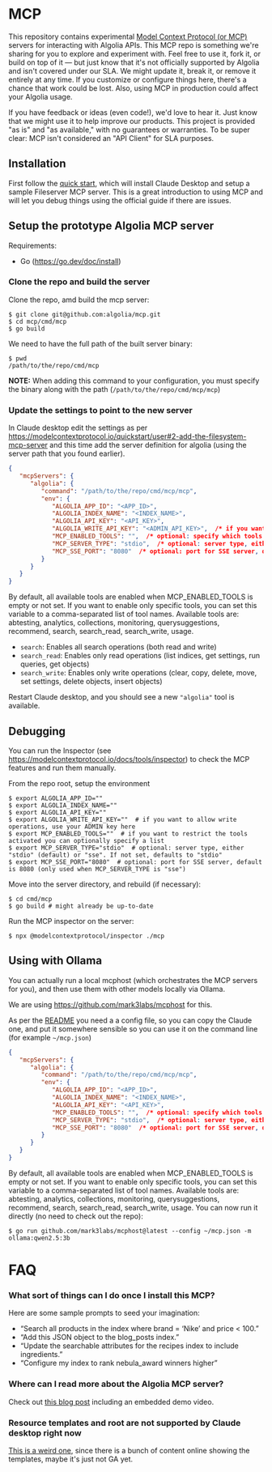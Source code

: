 # MCP

This repository contains experimental [Model Context Protocol (or MCP)](https://modelcontextprotocol.io/introduction) servers for interacting with Algolia APIs. This MCP repo is something we're sharing for you to explore and experiment with. Feel free to use it, fork it, or build on top of it — but just know that it's not officially supported by Algolia and isn't covered under our SLA. We might update it, break it, or remove it entirely at any time. If you customize or configure things here, there's a chance that work could be lost. Also, using MCP in production could affect your Algolia usage.

If you have feedback or ideas (even code!), we'd love to hear it. Just know that we might use it to help improve our products. This project is provided "as is" and "as available," with no guarantees or warranties. To be super clear: MCP isn't considered an "API Client" for SLA purposes.

## Installation

First follow the [quick start](https://modelcontextprotocol.io/quickstart/user), which will install Claude Desktop and setup a sample Fileserver MCP server.  This is a great introduction to using MCP and will let you debug things using the official guide if there are issues.

## Setup the prototype Algolia MCP server

Requirements:

* Go (https://go.dev/doc/install)

### Clone the repo and build the server

Clone the repo, amd build the mcp server:

```shell
$ git clone git@github.com:algolia/mcp.git
$ cd mcp/cmd/mcp
$ go build
```
We need to have the full path of the built server binary:
```shell
$ pwd
/path/to/the/repo/cmd/mcp
```

__NOTE:__  When adding this command to your configuration, you must specify the binary along with the path (`/path/to/the/repo/cmd/mcp/mcp`)

### Update the settings to point to the new server

In Claude desktop edit the settings as per https://modelcontextprotocol.io/quickstart/user#2-add-the-filesystem-mcp-server and this time add the server definition for algolia (using the server path that you found earlier).

```json
{
   "mcpServers": {
      "algolia": {
         "command": "/path/to/the/repo/cmd/mcp/mcp",
         "env": {
            "ALGOLIA_APP_ID": "<APP_ID>",
            "ALGOLIA_INDEX_NAME": "<INDEX_NAME>",
            "ALGOLIA_API_KEY": "<API_KEY>",
            "ALGOLIA_WRITE_API_KEY": "<ADMIN_API_KEY>",  /* if you want to allow write operations, use your ADMIN key here */
            "MCP_ENABLED_TOOLS": "",  /* optional: specify which tools to enable (e.g., "search,collections") */
            "MCP_SERVER_TYPE": "stdio",  /* optional: server type, either "stdio" (default) or "sse". If not set, defaults to "stdio" */
            "MCP_SSE_PORT": "8080"  /* optional: port for SSE server, default is 8080 (only used when MCP_SERVER_TYPE is "sse") */
         }
      }
   }
}
```

By default, all available tools are enabled when MCP_ENABLED_TOOLS is empty or not set. If you want to enable only specific tools, you can set this variable to a comma-separated list of tool names. Available tools are: abtesting, analytics, collections, monitoring, querysuggestions, recommend, search, search_read, search_write, usage.

- `search`: Enables all search operations (both read and write)
- `search_read`: Enables only read operations (list indices, get settings, run queries, get objects)
- `search_write`: Enables only write operations (clear, copy, delete, move, set settings, delete objects, insert objects)

Restart Claude desktop, and you should see a new `"algolia"` tool is available.

## Debugging

You can run the Inspector (see https://modelcontextprotocol.io/docs/tools/inspector) to check the MCP features and run them manually.

From the repo root, setup the environment

```shell
$ export ALGOLIA_APP_ID=""
$ export ALGOLIA_INDEX_NAME=""
$ export ALGOLIA_API_KEY=""
$ export ALGOLIA_WRITE_API_KEY=""  # if you want to allow write operations, use your ADMIN key here
$ export MCP_ENABLED_TOOLS=""  # if you want to restrict the tools activated you can optionally specify a list
$ export MCP_SERVER_TYPE="stdio"  # optional: server type, either "stdio" (default) or "sse". If not set, defaults to "stdio"
$ export MCP_SSE_PORT="8080"  # optional: port for SSE server, default is 8080 (only used when MCP_SERVER_TYPE is "sse")
```
Move into the server directory, and rebuild (if necessary):
```shell
$ cd cmd/mcp
$ go build # might already be up-to-date
```
Run the MCP inspector on the server:
```shell
$ npx @modelcontextprotocol/inspector ./mcp
```

## Using with Ollama

You can actually run a local mcphost (which orchestrates the MCP servers for you), and then use them with other models locally via Ollama.

We are using https://github.com/mark3labs/mcphost for this.

As per the [README](https://github.com/mark3labs/mcphost?tab=readme-ov-file#installation-) you need a a config file, so you can copy the Claude one, and put it somewhere sensible so you can use it on the command line (for example `~/mcp.json`)

```json filename="~/mcp.json"
{
   "mcpServers": {
      "algolia": {
         "command": "/path/to/the/repo/cmd/mcp/mcp",
         "env": {
            "ALGOLIA_APP_ID": "<APP_ID>",
            "ALGOLIA_INDEX_NAME": "<INDEX_NAME>",
            "ALGOLIA_API_KEY": "<API_KEY>",
            "MCP_ENABLED_TOOLS": "",  /* optional: specify which tools to enable (e.g., "search,collections") */
            "MCP_SERVER_TYPE": "stdio",  /* optional: server type, either "stdio" (default) or "sse". If not set, defaults to "stdio" */
            "MCP_SSE_PORT": "8080"  /* optional: port for SSE server, default is 8080 (only used when MCP_SERVER_TYPE is "sse") */
         }
      }
   }
}
```

By default, all available tools are enabled when MCP_ENABLED_TOOLS is empty or not set. If you want to enable only specific tools, you can set this variable to a comma-separated list of tool names. Available tools are: abtesting, analytics, collections, monitoring, querysuggestions, recommend, search, search_read, search_write, usage.
You can now run it directly (no need to check out the repo):
```shell
$ go run github.com/mark3labs/mcphost@latest --config ~/mcp.json -m ollama:qwen2.5:3b
```

# FAQ
### What sort of things can I do once I install this MCP?
Here are some sample prompts to seed your imagination:
   * “Search all products in the index where brand = ‘Nike’ and price < 100.”
   * “Add this JSON object to the blog_posts index.”
   * “Update the searchable attributes for the recipes index to include ingredients.”
   * “Configure my index to rank nebula_award winners higher”
### Where can I read more about the Algolia MCP server?
Check out [this blog post](https://www.algolia.com/blog/engineering/algolia-mcp-server) including an embedded demo video.
### Resource templates and root are not supported by Claude desktop right now

[This is a weird one](https://github.com/orgs/modelcontextprotocol/discussions/136), since there is a bunch of content online showing the templates, maybe it's just not GA yet.
